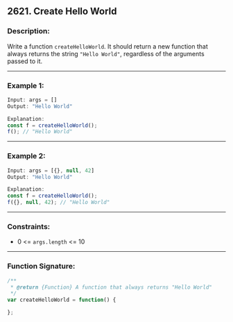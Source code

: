 ## 2621. Create Hello World

### Description:

Write a function `createHelloWorld`. It should return a new function that always returns the string `"Hello World"`, regardless of the arguments passed to it.

---

### Example 1:

```js
Input: args = []
Output: "Hello World"

Explanation:
const f = createHelloWorld();
f(); // "Hello World"
```

---

### Example 2:

```js
Input: args = [{}, null, 42]
Output: "Hello World"

Explanation:
const f = createHelloWorld();
f({}, null, 42); // "Hello World"
```

---

### Constraints:

* 0 <= `args.length` <= 10

---

### Function Signature:

```javascript
/**
 * @return {Function} A function that always returns "Hello World"
 */
var createHelloWorld = function() {

};
```
